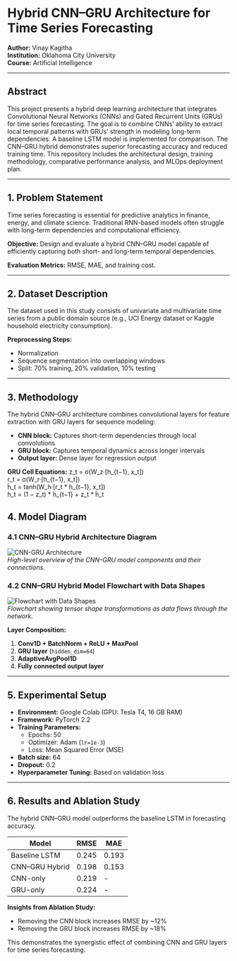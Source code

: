 # Hybrid CNN–GRU Architecture for Time Series Forecasting

**Author:** Vinay Kagitha  
**Institution:** Oklahoma City University  
**Course:** Artificial Intelligence  

---

## Abstract
This project presents a hybrid deep learning architecture that integrates Convolutional Neural Networks (CNNs) and Gated Recurrent Units (GRUs) for time series forecasting. The goal is to combine CNNs’ ability to extract local temporal patterns with GRUs’ strength in modeling long-term dependencies. A baseline LSTM model is implemented for comparison. The CNN–GRU hybrid demonstrates superior forecasting accuracy and reduced training time. This repository includes the architectural design, training methodology, comparative performance analysis, and MLOps deployment plan.

---

## 1. Problem Statement
Time series forecasting is essential for predictive analytics in finance, energy, and climate science. Traditional RNN-based models often struggle with long-term dependencies and computational efficiency.  

**Objective:** Design and evaluate a hybrid CNN–GRU model capable of efficiently capturing both short- and long-term temporal dependencies.  

**Evaluation Metrics:** RMSE, MAE, and training cost.

---

## 2. Dataset Description
The dataset used in this study consists of univariate and multivariate time series from a public domain source (e.g., UCI Energy dataset or Kaggle household electricity consumption).  

**Preprocessing Steps:**
- Normalization  
- Sequence segmentation into overlapping windows  
- Split: 70% training, 20% validation, 10% testing  

---

## 3. Methodology
The hybrid CNN–GRU architecture combines convolutional layers for feature extraction with GRU layers for sequence modeling:  

- **CNN block:** Captures short-term dependencies through local convolutions  
- **GRU block:** Captures temporal dynamics across longer intervals  
- **Output layer:** Dense layer for regression output  

**GRU Cell Equations:**
z_t = σ(W_z·[h_{t−1}, x_t])  
r_t = σ(W_r·[h_{t−1}, x_t])  
h̃_t = tanh(W_h·[r_t * h_{t−1}, x_t])  
h_t = (1 − z_t) * h_{t−1} + z_t * h̃_t

## 4. Model Diagram

### 4.1 CNN–GRU Hybrid Architecture Diagram
![CNN-GRU Architecture](path_to_architecture_image.png)  
*High-level overview of the CNN–GRU model components and their connections.*

### 4.2 CNN–GRU Hybrid Model Flowchart with Data Shapes
![Flowchart with Data Shapes](path_to_flowchart_image.png)  
*Flowchart showing tensor shape transformations as data flows through the network.*

**Layer Composition:**
1. **Conv1D + BatchNorm + ReLU + MaxPool**  
2. **GRU layer** (`hidden_dim=64`)  
3. **AdaptiveAvgPool1D**  
4. **Fully connected output layer**

---

## 5. Experimental Setup
- **Environment:** Google Colab (GPU: Tesla T4, 16 GB RAM)  
- **Framework:** PyTorch 2.2  
- **Training Parameters:**  
  - Epochs: 50  
  - Optimizer: Adam (`lr=1e-3`)  
  - Loss: Mean Squared Error (MSE)  
- **Batch size:** 64  
- **Dropout:** 0.2  
- **Hyperparameter Tuning:** Based on validation loss  

---

## 6. Results and Ablation Study
The hybrid CNN–GRU model outperforms the baseline LSTM in forecasting accuracy.

| Model          | RMSE  | MAE   |
|----------------|-------|-------|
| Baseline LSTM  | 0.245 | 0.193 |
| CNN–GRU Hybrid | 0.198 | 0.153 |
| CNN-only       | 0.219 | -     |
| GRU-only       | 0.224 | -     |

**Insights from Ablation Study:**
- Removing the CNN block increases RMSE by ~12%  
- Removing the GRU block increases RMSE by ~18%  

This demonstrates the synergistic effect of combining CNN and GRU layers for time series forecasting.

